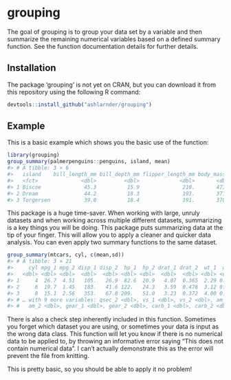 
<!-- README.md is generated from README.Rmd. Please edit that file -->

# grouping

<!-- badges: start -->
<!-- badges: end -->

The goal of grouping is to group your data set by a variable and then
summarize the remaining numerical variables based on a defined summary
function. See the function documentation details for further details.

## Installation

The package ‘grouping’ is not yet on CRAN, but you can download it from
this repository using the following R command:

``` r
devtools::install_github("ashlarnder/grouping")
```

## Example

This is a basic example which shows you the basic use of the function:

``` r
library(grouping)
group_summary(palmerpenguins::penguins, island, mean)
#> # A tibble: 3 × 6
#>   island    bill_length_mm bill_depth_mm flipper_length_mm body_mass_g  year
#>   <fct>              <dbl>         <dbl>             <dbl>       <dbl> <dbl>
#> 1 Biscoe              45.3          15.9              210.       4716. 2008.
#> 2 Dream               44.2          18.3              193.       3713. 2008.
#> 3 Torgersen           39.0          18.4              191.       3706. 2008.
```

This package is a huge time-saver. When working with large, unruly
datasets and when working across multiple different datasets,
summarizing is a key things you will be doing. This package puts
summarizing data at the tip of your finger. This will allow you to apply
a cleaner and quicker data analysis. You can even apply two summary
functions to the same dataset.

``` r
group_summary(mtcars, cyl, c(mean,sd))
#> # A tibble: 3 × 21
#>     cyl mpg_1 mpg_2 disp_1 disp_2  hp_1  hp_2 drat_1 drat_2  wt_1  wt_2 qsec_1
#>   <dbl> <dbl> <dbl>  <dbl>  <dbl> <dbl> <dbl>  <dbl>  <dbl> <dbl> <dbl>  <dbl>
#> 1     4  26.7  4.51   105.   26.9  82.6  20.9   4.07  0.365  2.29 0.570   19.1
#> 2     6  19.7  1.45   183.   41.6 122.   24.3   3.59  0.476  3.12 0.356   18.0
#> 3     8  15.1  2.56   353.   67.8 209.   51.0   3.23  0.372  4.00 0.759   16.8
#> # … with 9 more variables: qsec_2 <dbl>, vs_1 <dbl>, vs_2 <dbl>, am_1 <dbl>,
#> #   am_2 <dbl>, gear_1 <dbl>, gear_2 <dbl>, carb_1 <dbl>, carb_2 <dbl>
```

There is also a check step inherently included in this function.
Sometimes you forget which dataset you are using, or sometimes your data
is input as the wrong data class. This function will let you know if
there is no numerical data to be applied to, by throwing an informative
error saying “This does not contain numerical data”. I can’t actually
demonstrate this as the error will prevent the file from knitting.

This is pretty basic, so you should be able to apply it no problem!
